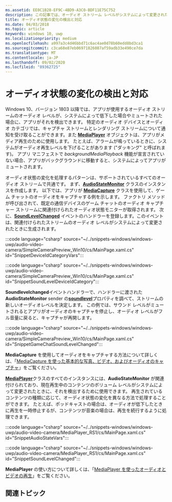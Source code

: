 ```yaml
---
ms.assetid: EE0C1B28-EF9C-4BD9-A3C0-BDF11E75C752
description: この記事では、オーディオ ストリーム レベルがシステムによって変更された場合に、UWP アプリがそれを検出して対応する方法について説明します。
title: オーディオ状態の変化の検出と対応
ms.date: 04/03/2018
ms.topic: article
keywords: windows 10, uwp
ms.localizationpriority: medium
ms.openlocfilehash: a997a3c4d46bbd71c6ac4ae0d78b60edd8bd3ca1
ms.sourcegitcommit: c3ca68e87eb06971826087af59adb33e490ce7da
ms.translationtype: MT
ms.contentlocale: ja-JP
ms.lasthandoff: 09/02/2020
ms.locfileid: "89362725"
---
```

# <a name="detect-and-respond-to-audio-state-changes"></a>オーディオ状態の変化の検出と対応
Windows 10、バージョン 1803 以降では、アプリが使用するオーディオ ストリームのオーディオ レベルが、システムによって低下した場合やミュートされた場合に、アプリがそれを検出できます。 特定のオーディオ デバイスとオーディオ カテゴリでは、キャプチャ ストリームとレンダリング ストリームについて通知を受け取ることができます。また [**MediaPlayer**](/uwp/api/Windows.Media.Playback.MediaPlayer) オブジェクトは、アプリがメディア再生のために使用します。 たとえば、アラームが鳴っているときに、システムがオーディオ再生レベルを下げることがあります ("ダッキング" と呼ばれます)。 アプリ マニフェストで *backgroundMediaPlayback* 機能が宣言されていない場合、アプリがバックグラウンドに移動すると、システムによってアプリがミュートされます。 

オーディオ状態の変化を処理するパターンは、サポートされているすべてのオーディオ ストリームで共通です。 まず、[**AudioStateMonitor**](/uwp/api/windows.media.audio.audiostatemonitor) クラスのインスタンスを作成します。 以下では、アプリが [**MediaCapture**](/uwp/api/Windows.Media.Capture.MediaCapture) クラスを使用して、ゲーム チャットのオーディオをキャプチャする例を示します。 ファクトリ メソッドが呼び出されて、既定の通信デバイスのゲーム チャットのオーディオ キャプチャー ストリームに関連付けられたオーディオ状態モニターが取得されます。  次に、[**SoundLevelChanged**](/uwp/api/windows.media.audio.audiostatemonitor.soundlevelchanged) イベントのハンドラーを登録します。このイベントは、関連付けられたストリームのオーディオ レベルがシステムによって変更されたときに生成されます。

:::code language="csharp" source="~/../snippets-windows/windows-uwp/audio-video-camera/SimpleCameraPreview_Win10/cs/MainPage.xaml.cs" id="SnippetDeviceIdCategoryVars":::

:::code language="csharp" source="~/../snippets-windows/windows-uwp/audio-video-camera/SimpleCameraPreview_Win10/cs/MainPage.xaml.cs" id="SnippetSoundLevelDeviceIdCategory":::

**Soundlevelchanged**イベントハンドラーで、ハンドラーに渡された**AudioStateMonitor** sender の[**soundlevel**](/uwp/api/windows.media.audio.audiostatemonitor.soundlevel)プロパティを調べて、ストリームの新しいオーディオレベルを決定します。 この例では、サウンド レベルがミュートされるとアプリがオーディオのキャプチャを停止し、オーディオ レベルがフル音量に戻ると、キャプチャが再開します。

:::code language="csharp" source="~/../snippets-windows/windows-uwp/audio-video-camera/SimpleCameraPreview_Win10/cs/MainPage.xaml.cs" id="SnippetGameChatSoundLevelChanged":::

**MediaCapture** を使用してオーディオをキャプチャする方法について詳しくは、「[MediaCapture を使った基本的な写真、ビデオ、およびオーディオのキャプチャ](basic-photo-video-and-audio-capture-with-MediaCapture.md)」をご覧ください。

[**MediaPlayer**](/uwp/api/Windows.Media.Playback.MediaPlayer)クラスのすべてのインスタンスには、**AudioStateMonitor** が関連付けられており、現在再生中のコンテンツのボリューム レベルがシステムによって変更されたときに、それを検出するために使用できます。 再生されているコンテンツの種類に応じて、オーディオ状態の変化を異なる方法で処理することができます。 たとえば、ポッドキャストの場合は、オーディオが低下したときに再生を一時停止するが、コンテンツが音楽の場合は、再生を続行するように処理できます。 

:::code language="csharp" source="~/../snippets-windows/windows-uwp/audio-video-camera/MediaPlayer_RS1/cs/MainPage.xaml.cs" id="SnippetAudioStateVars":::

:::code language="csharp" source="~/../snippets-windows/windows-uwp/audio-video-camera/MediaPlayer_RS1/cs/MainPage.xaml.cs" id="SnippetSoundLevelChanged":::

**MediaPlayer** の使い方について詳しくは、「[MediaPlayer を使ったオーディオとビデオの再生](play-audio-and-video-with-mediaplayer.md)」をご覧ください。 

## <a name="related-topics"></a>関連トピック
